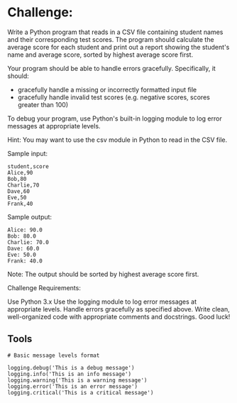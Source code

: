 # Challenge:

Write a Python program that reads in a CSV file containing student names and their corresponding test scores. The program should calculate the average score for each student and print out a report showing the student's name and average score, sorted by highest average score first.

Your program should be able to handle errors gracefully. Specifically, it should:
* gracefully handle a missing or incorrectly formatted input file
* gracefully handle invalid test scores (e.g. negative scores, scores greater than 100)

To debug your program, use Python's built-in logging module to log error messages at appropriate levels.

Hint: You may want to use the csv module in Python to read in the CSV file.

Sample input:
```
student,score
Alice,90
Bob,80
Charlie,70
Dave,60
Eve,50
Frank,40
```

Sample output:
```
Alice: 90.0
Bob: 80.0
Charlie: 70.0
Dave: 60.0
Eve: 50.0
Frank: 40.0
```

Note: The output should be sorted by highest average score first.

Challenge Requirements:

Use Python 3.x
Use the logging module to log error messages at appropriate levels.
Handle errors gracefully as specified above.
Write clean, well-organized code with appropriate comments and docstrings.
Good luck!

## Tools

```
# Basic message levels format

logging.debug('This is a debug message')
logging.info('This is an info message')
logging.warning('This is a warning message')
logging.error('This is an error message')
logging.critical('This is a critical message')

```